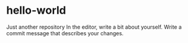 # hello-world
Just another repository
In the editor, write a bit about yourself.
Write a commit message that describes your changes.
